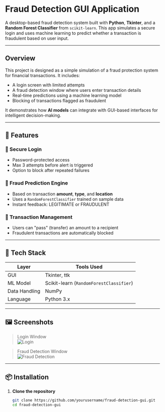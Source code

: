 #  Fraud Detection GUI Application

A desktop-based fraud detection system built with **Python**, **Tkinter**, and a **Random Forest Classifier** from `scikit-learn`. This app simulates a secure login and uses machine learning to predict whether a transaction is fraudulent based on user input.

---

##  Overview

This project is designed as a simple simulation of a fraud protection system for financial transactions. It includes:

- A login screen with limited attempts
- A fraud detection window where users enter transaction details
- Real-time predictions using a machine learning model
- Blocking of transactions flagged as fraudulent

It demonstrates how **AI models** can integrate with GUI-based interfaces for intelligent decision-making.

---

## 🚀 Features

### 🔐 Secure Login
- Password-protected access
- Max 3 attempts before alert is triggered
- Option to block after repeated failures

### 🧠 Fraud Prediction Engine
- Based on transaction **amount**, **type**, and **location**
- Uses a `RandomForestClassifier` trained on sample data
- Instant feedback: LEGITIMATE or FRAUDULENT

### 💼 Transaction Management
- Users can "pass" (transfer) an amount to a recipient
- Fraudulent transactions are automatically blocked

---

## 🎯 Tech Stack

| Layer         | Tools Used            |
|---------------|------------------------|
| GUI           | Tkinter, ttk           |
| ML Model      | Scikit-learn (`RandomForestClassifier`) |
| Data Handling | NumPy                  |
| Language      | Python 3.x             |

---

## 🖼️ Screenshots

> Login Window  
> ![Login](https://via.placeholder.com/300x150?text=Login+Window)

> Fraud Detection Window  
> ![Fraud Detection](https://via.placeholder.com/400x300?text=Fraud+Detection+Window)

---

## 📦 Installation

1. **Clone the repository**
   ```bash
   git clone https://github.com/yourusername/fraud-detection-gui.git
   cd fraud-detection-gui
